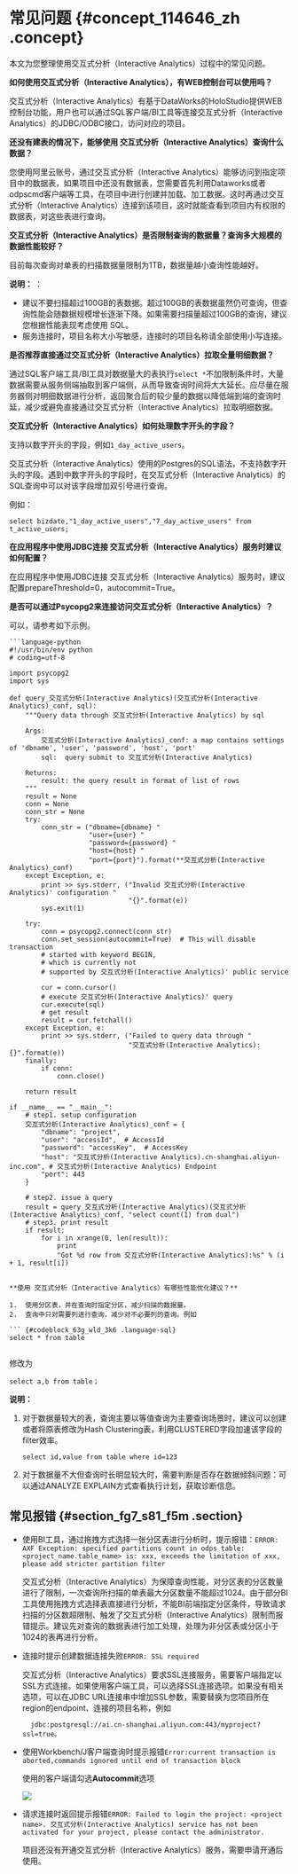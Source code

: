 # 常见问题 {#concept_114646_zh .concept}

本文为您整理使用交互式分析（Interactive Analytics）过程中的常见问题。

**如何使用交互式分析（Interactive Analytics），有WEB控制台可以使用吗？**

交互式分析（Interactive Analytics）有基于DataWorks的HoloStudio提供WEB控制台功能，用户也可以通过SQL客户端/BI工具等连接交互式分析（Interactive Analytics）的JDBC/ODBC接口，访问对应的项目。

**还没有建表的情况下，能够使用 交互式分析（Interactive Analytics）查询什么数据？**

您使用阿里云账号，通过交互式分析（Interactive Analytics）能够访问到指定项目中的数据表，如果项目中还没有数据表，您需要首先利用Dataworks或者odpscmd客户端等工具，在项目中进行创建并加载、加工数据。这时再通过交互式分析（Interactive Analytics）连接到该项目，这时就能查看到项目内有权限的数据表，对这些表进行查询。

**交互式分析（Interactive Analytics）是否限制查询的数据量？查询多大规模的数据性能较好？**

目前每次查询对单表的扫描数据量限制为1TB，数据量越小查询性能越好。

**说明：** ：

-   建议不要扫描超过100GB的表数据。超过100GB的表数据虽然仍可查询，但查询性能会随数据规模增长逐渐下降。如果需要扫描量超过100GB的查询，建议您根据性能表现考虑使用 SQL。
-   服务连接时，项目名称大小写敏感，连接时的项目名称请全部使用小写连接。

**是否推荐直接通过交互式分析（Interactive Analytics）拉取全量明细数据？**

通过SQL客户端工具/BI工具对数据量大的表执行`select *`不加限制条件时，大量数据需要从服务侧端抽取到客户端侧，从而导致查询时间将大大延长。应尽量在服务器侧对明细数据进行分析，返回聚合后的较少量的数据以降低端到端的查询时延，减少或避免直接通过交互式分析（Interactive Analytics）拉取明细数据。

**交互式分析（Interactive Analytics）如何处理数字开头的字段？**

支持以数字开头的字段，例如`1_day_active_users`。

交互式分析（Interactive Analytics）使用的Postgres的SQL语法，不支持数字开头的字段。遇到中数字开头的字段时，在交互式分析（Interactive Analytics）的SQL查询中可以对该字段增加双引号进行查询。

例如：

``` {#codeblock_iyh_6qm_o23}
select bizdate,"1_day_active_users","7_day_active_users" from t_active_users;
```

**在应用程序中使用JDBC连接 交互式分析（Interactive Analytics）服务时建议如何配置？**

在应用程序中使用JDBC连接 交互式分析（Interactive Analytics）服务时，建议配置prepareThreshold=0，autocommit=True。

**是否可以通过Psycopg2来连接访问交互式分析（Interactive Analytics）？**

可以，请参考如下示例。

``` {#codeblock_g0g_clx_5yw}
```language-python
#!/usr/bin/env python
# coding=utf-8

import psycopg2
import sys

def query_交互式分析(Interactive Analytics)(交互式分析(Interactive Analytics)_conf, sql):
    """Query data through 交互式分析(Interactive Analytics) by sql

    Args:
        交互式分析(Interactive Analytics)_conf: a map contains settings of 'dbname', 'user', 'password', 'host', 'port'
        sql:  query submit to 交互式分析(Interactive Analytics)

    Returns:
        result: the query result in format of list of rows
    """
    result = None
    conn = None
    conn_str = None
    try:
        conn_str = ("dbname={dbname} "
                    "user={user} "
                    "password={password} "
                    "host={host} "
                    "port={port}").format(**交互式分析(Interactive Analytics)_conf)
    except Exception, e:
        print >> sys.stderr, ("Invalid 交互式分析(Interactive Analytics)' configuration "
                              "{}".format(e))
        sys.exit(1)

    try:
        conn = psycopg2.connect(conn_str)
        conn.set_session(autocommit=True)  # This will disable transaction
        # started with keyword BEGIN,
        # which is currently not
        # supported by 交互式分析(Interactive Analytics)' public service

        cur = conn.cursor()
        # execute 交互式分析(Interactive Analytics)' query
        cur.execute(sql)
        # get result
        result = cur.fetchall()
    except Exception, e:
        print >> sys.stderr, ("Failed to query data through "
                              "交互式分析(Interactive Analytics): {}".format(e))
    finally:
        if conn:
            conn.close()

    return result

if __name__ == "__main__":
    # step1. setup configuration
    交互式分析(Interactive Analytics)_conf = {
        "dbname": "project",
        "user": "accessId",  # AccessId
        "password": "accessKey",  # AccessKey
        "host": "交互式分析(Interactive Analytics).cn-shanghai.aliyun-inc.com", # 交互式分析(Interactive Analytics) Endpoint
        "port": 443
    }

    # step2. issue a query
    result = query_交互式分析(Interactive Analytics)(交互式分析(Interactive Analytics)_conf, "select count(1) from dual")
    # step3. print result
    if result:
        for i in xrange(0, len(result)):
            print
            "Got %d row from 交互式分析(Interactive Analytics):%s" % (i + 1, result[i])
```
			
```

**使用 交互式分析（Interactive Analytics）有哪些性能优化建议？**

1.  使用分区表，并在查询时指定分区，减少扫描的数据量。
2.  查询中只对需要列进行查询，减少对不必要列的查询。例如

``` {#codeblock_63g_wld_3k6 .language-sql}
select * from table
			
```

修改为

``` {#codeblock_ad9_7sg_hss .language-sql}
select a,b from table；
```

**说明：** 

1.  对于数据量较大的表，查询主要以等值查询为主要查询场景时，建议可以创建或者将原表修改为Hash Clustering表，利用CLUSTERED字段加速该字段的filter效率。

    ``` {#codeblock_led_ldg_v40}
    select id,value from table where id=123
    ```

2.  对于数据量不大但查询时长明显较大时，需要判断是否存在数据倾斜问题：可以通过ANALYZE EXPLAIN方式查看执行计划，获取诊断信息。

## 常见报错 {#section_fg7_s81_f5m .section}

-   使用BI工具，通过拖拽方式选择一张分区表进行分析时，提示报错：`ERROR: AXF Exception: specified partitions count in odps table: <project_name.table_name> is: xxx, exceeds the limitation of xxx, please add stricter partition filter`

    交互式分析（Interactive Analytics）为保障查询性能，对分区表的分区数量进行了限制，一次查询所扫描的单表最大分区数量不能超过1024。由于部分BI工具使用拖拽方式选择表直接进行分析，不能BI前端指定分区条件，导致请求扫描的分区数超限制、触发了交互式分析（Interactive Analytics）限制而报错提示。建议先对查询的数据表进行加工处理，处理为非分区表或分区小于1024的表再进行分析。

-   连接时提示创建数据连接失败`ERROR: SSL required`

    交互式分析（Interactive Analytics）要求SSL连接服务，需要客户端指定以SSL方式连接。如果使用客户端工具，可以选择SSL连接选项。如果没有相关选项，可以在JDBC URL连接串中增加SSL参数，需要替换为您项目所在region的endpoint、连接的项目名称，例如

    ``` {#codeblock_2p6_3zi_87c}
      jdbc:postgresql://ai.cn-shanghai.aliyun.com:443/myproject?ssl=true。
    ```

-   使用Workbench/J客户端查询时提示报错`Error:current transaction is aborted,commands ignored until end of transaction block`

    使用的客户端请勾选**Autocommit**选项

    ![](http://static-aliyun-doc.oss-cn-hangzhou.aliyuncs.com/assets/img/20130/155049133111171_zh-CN.jpg)

-   请求连接时返回提示报错`ERROR: Failed to login the project: <project name>. 交互式分析(Interactive Analytics) service has not been activated for your project, please contact the administrator.`

    项目还没有开通交互式分析（Interactive Analytics）服务，需要申请开通后使用。


